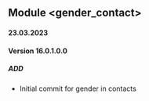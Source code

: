 ## Module <gender_contact>

#### 23.03.2023
#### Version 16.0.1.0.0
##### ADD
- Initial commit for gender in contacts
